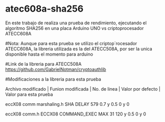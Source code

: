 # atec608a-sha256
En este trabajo de realiza una prueba de rendimiento, ejecutando el algoritmo SHA256 en una placa Arduino UNO vs criptoprocesador ATECC608A

#Nota: Aunque para esta prueba se utilizo el criptop´rocesador ATECC608A, la libreria utilizada es la del ATECC508A, por ser la unica disponible hasta el momento para arduino

#Link de la libreria para ATECC508A
https://github.com/GabrielNotman/cryptoauthlib


#Modificaciones a la libreria para esta prueba

Archivo modificado          |  Funion modificada    |      No. de linea    |     Valor por defecto    |      Valor para esta prueba

eccX08 comm marshaling.h       SHA DELAY                     579                     0.7 y 0.5                   0 y 0

eccX08 comm.h                  ECCX08 COMMAND_EXEC MAX        31                    120 y 0.5                    0 y 0
